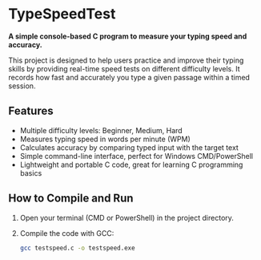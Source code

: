 # TypeSpeedTest

**A simple console-based C program to measure your typing speed and accuracy.**

This project is designed to help users practice and improve their typing skills by providing real-time speed tests on different difficulty levels. It records how fast and accurately you type a given passage within a timed session.

## Features

- Multiple difficulty levels: Beginner, Medium, Hard  
- Measures typing speed in words per minute (WPM)  
- Calculates accuracy by comparing typed input with the target text  
- Simple command-line interface, perfect for Windows CMD/PowerShell  
- Lightweight and portable C code, great for learning C programming basics  

## How to Compile and Run

1. Open your terminal (CMD or PowerShell) in the project directory.  
2. Compile the code with GCC:

   ```bash
   gcc testspeed.c -o testspeed.exe
